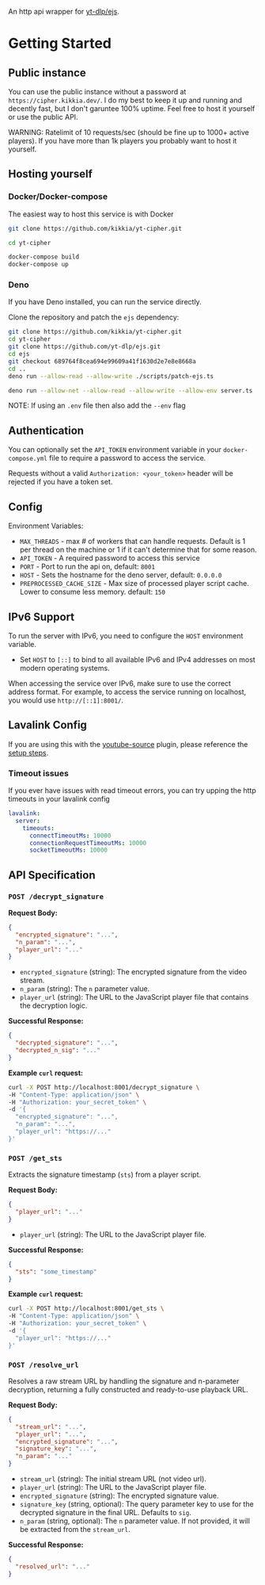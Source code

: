 An http api wrapper for [yt-dlp/ejs](https://github.com/yt-dlp/ejs).

# Getting Started

## Public instance

You can use the public instance without a password at `https://cipher.kikkia.dev/`. 
I do my best to keep it up and running and decently fast, but I don't garuntee 100% uptime. Feel free to host it yourself or use the public API.

WARNING: Ratelimit of 10 requests/sec (should be fine up to 1000+ active players). If you have more than 1k players you probably want to host it yourself.

## Hosting yourself

### Docker/Docker-compose

The easiest way to host this service is with Docker

```bash
git clone https://github.com/kikkia/yt-cipher.git

cd yt-cipher

docker-compose build
docker-compose up
```

### Deno

If you have Deno installed, you can run the service directly.

Clone the repository and patch the `ejs` dependency:

```bash
git clone https://github.com/kikkia/yt-cipher.git
cd yt-cipher
git clone https://github.com/yt-dlp/ejs.git
cd ejs
git checkout 689764f8cea694e99609a41f1630d2e7e8e8668a
cd ..
deno run --allow-read --allow-write ./scripts/patch-ejs.ts
```

```bash
deno run --allow-net --allow-read --allow-write --allow-env server.ts
```
NOTE: If using an `.env` file then also add the `--env` flag

## Authentication

You can optionally set the `API_TOKEN` environment variable in your `docker-compose.yml` file to require a password to access the service.

Requests without a valid `Authorization: <your_token>` header will be rejected if you have a token set.

## Config

Environment Variables:
- `MAX_THREADS` - max # of workers that can handle requests. Default is 1 per thread on the machine or 1 if it can't determine that for some reason. 
- `API_TOKEN` - A required password to access this service
- `PORT` - Port to run the api on, default: `8001`
- `HOST` - Sets the hostname for the deno server, default: `0.0.0.0`
- `PREPROCESSED_CACHE_SIZE` - Max size of processed player script cache. Lower to consume less memory. default: `150`

## IPv6 Support

To run the server with IPv6, you need to configure the `HOST` environment variable.

- Set `HOST` to `[::]` to bind to all available IPv6 and IPv4 addresses on most modern operating systems.

When accessing the service over IPv6, make sure to use the correct address format. For example, to access the service running on localhost, you would use `http://[::1]:8001/`.

## Lavalink Config

If you are using this with the [youtube-source](https://github.com/lavalink-devs/youtube-source) plugin, please reference the [setup steps](https://github.com/lavalink-devs/youtube-source?tab=readme-ov-file#using-a-remote-cipher-server).

### Timeout issues
If you ever have issues with read timeout errors, you can try upping the http timeouts in your lavalink config
```yaml
lavalink:
  server:
    timeouts:
      connectTimeoutMs: 10000
      connectionRequestTimeoutMs: 10000
      socketTimeoutMs: 10000
```

## API Specification

### `POST /decrypt_signature`

**Request Body:**

```json
{
  "encrypted_signature": "...",
  "n_param": "...",
  "player_url": "..."
}
```

- `encrypted_signature` (string): The encrypted signature from the video stream.
- `n_param` (string): The `n` parameter value.
- `player_url` (string): The URL to the JavaScript player file that contains the decryption logic.

**Successful Response:**

```json
{
  "decrypted_signature": "...",
  "decrypted_n_sig": "..."
}
```

**Example `curl` request:**

```bash
curl -X POST http://localhost:8001/decrypt_signature \
-H "Content-Type: application/json" \
-H "Authorization: your_secret_token" \
-d '{
  "encrypted_signature": "...",
  "n_param": "...",
  "player_url": "https://..."
}'
```

### `POST /get_sts`

Extracts the signature timestamp (`sts`) from a player script.

**Request Body:**

```json
{
  "player_url": "..."
}
```

- `player_url` (string): The URL to the JavaScript player file.

**Successful Response:**

```json
{
  "sts": "some_timestamp"
}
```

**Example `curl` request:**

```bash
curl -X POST http://localhost:8001/get_sts \
-H "Content-Type: application/json" \
-H "Authorization: your_secret_token" \
-d '{
  "player_url": "https://..."
}'
```


### `POST /resolve_url`

Resolves a raw stream URL by handling the signature and n-parameter decryption, returning a fully constructed and ready-to-use playback URL.

**Request Body:**

```json
{
  "stream_url": "...",
  "player_url": "...",
  "encrypted_signature": "...",
  "signature_key": "...",
  "n_param": "..."
}
```

- `stream_url` (string): The initial stream URL (not video url).
- `player_url` (string): The URL to the JavaScript player file.
- `encrypted_signature` (string): The encrypted signature value.
- `signature_key` (string, optional): The query parameter key to use for the decrypted signature in the final URL. Defaults to `sig`.
- `n_param` (string, optional): The `n` parameter value. If not provided, it will be extracted from the `stream_url`.

**Successful Response:**

```json
{
  "resolved_url": "..."
}
```
